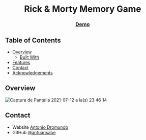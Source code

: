 

<h1 align="center">Rick & Morty Memory Game</h1>

<div align="center">
  <h3>
    <a href="http://memory-game-js.s3-website-us-east-1.amazonaws.com/">
      Demo
    </a>
  
  </h3>
</div>



## Table of Contents

- [Overview](#overview)
  - [Built With](#built-with)
- [Features](#features)
- [Contact](#contact)
- [Acknowledgements](#acknowledgements)

<!-- OVERVIEW -->

## Overview

![Captura de Pantalla 2021-07-12 a la(s) 23 46 14](https://user-images.githubusercontent.com/72485462/125392201-5b6fee00-e36b-11eb-8a69-7f2df1bdd1a8.png)



## Contact

- Website [Antonio Dromundo](https://antoniodromundo.com)
- GitHub [@antuansabe](https://github.com/antuansabe)

